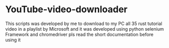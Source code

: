 # YouTube-video-downloader
This scripts was developed by me to download to my PC all 35 rust tutorial video in a playlist by Microsoft and it was developed using python selenium Framework and chromedriver pls read the short documentation before using it
